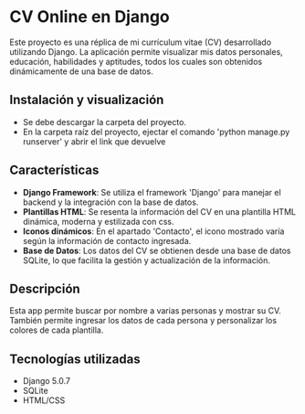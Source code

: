 # CV Online en Django

Este proyecto es una réplica de mi currículum vitae (CV) desarrollado utilizando Django. La aplicación permite visualizar mis datos personales, educación, habilidades y aptitudes, todos los cuales son obtenidos dinámicamente de una base de datos.

## Instalación y visualización 
- Se debe descargar la carpeta del proyecto.
- En la carpeta raíz del proyecto, ejectar el comando 'python manage.py runserver' y abrir el link que devuelve

## Características
- **Django Framework**: Se utiliza el framework 'Django' para manejar el backend y la integración con la base de datos.
- **Plantillas HTML**: Se resenta la información del CV en una plantilla HTML dinámica, moderna y estilizada con css.
- **Iconos dinámicos**: En el apartado 'Contacto', el icono mostrado varía según la información de contacto ingresada.
- **Base de Datos**: Los datos del CV se obtienen desde una base de datos SQLite, lo que facilita la gestión y actualización de la información.

## Descripción
Esta app permite buscar por nombre a varias personas y mostrar su CV. También permite ingresar los datos de cada persona 
y personalizar los colores de cada plantilla.

## Tecnologías utilizadas
- Django 5.0.7
- SQLite
- HTML/CSS
